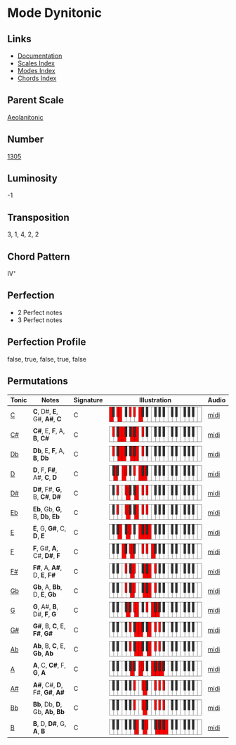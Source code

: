 # Mode Dynitonic

## Links

- [Documentation](README.md)
- [Scales Index](Scales.md)
- [Modes Index](Modes.md)
- [Chords Index](Chords.md)

## Parent Scale

[Aeolanitonic](ScaleAeolanitonic.md)

## Number

[1305](https://ianring.com/musictheory/scales/1305)

## Luminosity

-1

## Transposition

3, 1, 4, 2, 2

## Chord Pattern

IV⁺

## Perfection

- 2 Perfect notes
- 3 Perfect notes

## Perfection Profile

false, true, false, true, false

## Permutations

| Tonic | Notes | Signature | Illustration | Audio |
|-------|-------|-----------|--------------|-------|
| [C](ModeCNaturalDynitonic.md) | **C**, D#, **E**, G#, **A#**, **C** | C | ![CNaturalDynitonic](ModeCNaturalDynitonic.png) | [midi](https://github.com/edipermadi/music/blob/main/docs/ModeCNaturalDynitonic.mid?raw=true) |
| [C#](ModeCSharpDynitonic.md) | **C#**, E, **F**, A, **B**, **C#** | C | ![CSharpDynitonic](ModeCSharpDynitonic.png) | [midi](https://github.com/edipermadi/music/blob/main/docs/ModeCSharpDynitonic.mid?raw=true) |
| [Db](ModeDFlatDynitonic.md) | **Db**, E, **F**, A, **B**, **Db** | C | ![DFlatDynitonic](ModeDFlatDynitonic.png) | [midi](https://github.com/edipermadi/music/blob/main/docs/ModeDFlatDynitonic.mid?raw=true) |
| [D](ModeDNaturalDynitonic.md) | **D**, F, **F#**, A#, **C**, **D** | C | ![DNaturalDynitonic](ModeDNaturalDynitonic.png) | [midi](https://github.com/edipermadi/music/blob/main/docs/ModeDNaturalDynitonic.mid?raw=true) |
| [D#](ModeDSharpDynitonic.md) | **D#**, F#, **G**, B, **C#**, **D#** | C | ![DSharpDynitonic](ModeDSharpDynitonic.png) | [midi](https://github.com/edipermadi/music/blob/main/docs/ModeDSharpDynitonic.mid?raw=true) |
| [Eb](ModeEFlatDynitonic.md) | **Eb**, Gb, **G**, B, **Db**, **Eb** | C | ![EFlatDynitonic](ModeEFlatDynitonic.png) | [midi](https://github.com/edipermadi/music/blob/main/docs/ModeEFlatDynitonic.mid?raw=true) |
| [E](ModeENaturalDynitonic.md) | **E**, G, **G#**, C, **D**, **E** | C | ![ENaturalDynitonic](ModeENaturalDynitonic.png) | [midi](https://github.com/edipermadi/music/blob/main/docs/ModeENaturalDynitonic.mid?raw=true) |
| [F](ModeFNaturalDynitonic.md) | **F**, G#, **A**, C#, **D#**, **F** | C | ![FNaturalDynitonic](ModeFNaturalDynitonic.png) | [midi](https://github.com/edipermadi/music/blob/main/docs/ModeFNaturalDynitonic.mid?raw=true) |
| [F#](ModeFSharpDynitonic.md) | **F#**, A, **A#**, D, **E**, **F#** | C | ![FSharpDynitonic](ModeFSharpDynitonic.png) | [midi](https://github.com/edipermadi/music/blob/main/docs/ModeFSharpDynitonic.mid?raw=true) |
| [Gb](ModeGFlatDynitonic.md) | **Gb**, A, **Bb**, D, **E**, **Gb** | C | ![GFlatDynitonic](ModeGFlatDynitonic.png) | [midi](https://github.com/edipermadi/music/blob/main/docs/ModeGFlatDynitonic.mid?raw=true) |
| [G](ModeGNaturalDynitonic.md) | **G**, A#, **B**, D#, **F**, **G** | C | ![GNaturalDynitonic](ModeGNaturalDynitonic.png) | [midi](https://github.com/edipermadi/music/blob/main/docs/ModeGNaturalDynitonic.mid?raw=true) |
| [G#](ModeGSharpDynitonic.md) | **G#**, B, **C**, E, **F#**, **G#** | C | ![GSharpDynitonic](ModeGSharpDynitonic.png) | [midi](https://github.com/edipermadi/music/blob/main/docs/ModeGSharpDynitonic.mid?raw=true) |
| [Ab](ModeAFlatDynitonic.md) | **Ab**, B, **C**, E, **Gb**, **Ab** | C | ![AFlatDynitonic](ModeAFlatDynitonic.png) | [midi](https://github.com/edipermadi/music/blob/main/docs/ModeAFlatDynitonic.mid?raw=true) |
| [A](ModeANaturalDynitonic.md) | **A**, C, **C#**, F, **G**, **A** | C | ![ANaturalDynitonic](ModeANaturalDynitonic.png) | [midi](https://github.com/edipermadi/music/blob/main/docs/ModeANaturalDynitonic.mid?raw=true) |
| [A#](ModeASharpDynitonic.md) | **A#**, C#, **D**, F#, **G#**, **A#** | C | ![ASharpDynitonic](ModeASharpDynitonic.png) | [midi](https://github.com/edipermadi/music/blob/main/docs/ModeASharpDynitonic.mid?raw=true) |
| [Bb](ModeBFlatDynitonic.md) | **Bb**, Db, **D**, Gb, **Ab**, **Bb** | C | ![BFlatDynitonic](ModeBFlatDynitonic.png) | [midi](https://github.com/edipermadi/music/blob/main/docs/ModeBFlatDynitonic.mid?raw=true) |
| [B](ModeBNaturalDynitonic.md) | **B**, D, **D#**, G, **A**, **B** | C | ![BNaturalDynitonic](ModeBNaturalDynitonic.png) | [midi](https://github.com/edipermadi/music/blob/main/docs/ModeBNaturalDynitonic.mid?raw=true) |
